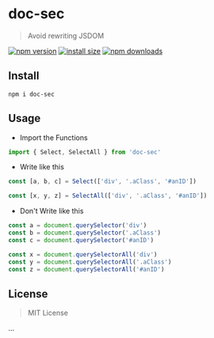 # doc-sec
> Avoid rewriting JSDOM

[![npm version](https://img.shields.io/npm/v/doc-sec.svg?style=flat-square)](https://www.npmjs.org/package/doc-sec) 
[![install size](https://packagephobia.com/badge?p=doc-sec)](https://packagephobia.com/result?p=doc-sec) 
[![npm downloads](https://img.shields.io/npm/dt/doc-sec.svg?style=flat-square)](http://npm-stat.com/charts.html?package=doc-sec) 

## Install
```
npm i doc-sec
```

## Usage

* Import the Functions

```Javascript
import { Select, SelectAll } from 'doc-sec'
```

* Write like this

```Javascript
const [a, b, c] = Select(['div', '.aClass', '#anID'])

const [x, y, z] = SelectAll(['div', '.aClass', '#anID'])
```

* Don't Write like this

```Javascript
const a = document.querySelector('div')
const b = document.querySelector('.aClass')
const c = document.querySelector('#anID')

const x = document.querySelectorAll('div')
const y = document.querySelectorAll('.aClass')
const z = document.querySelectorAll('#anID')
```

## License

> MIT License

...